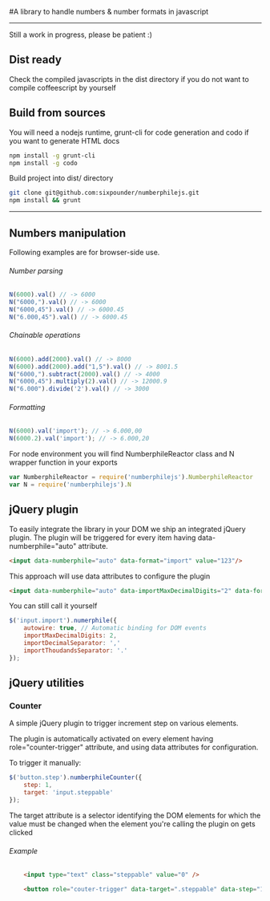 #A library to handle numbers & number formats in javascript
___
Still a work in progress, please be patient :)

## Dist ready
Check the compiled javascripts in the dist directory if you do not want to compile coffeescript by yourself

## Build from sources
You will need a nodejs runtime, grunt-cli for code generation and codo if you want to generate HTML docs
```bash
npm install -g grunt-cli
npm install -g codo
```
Build project into dist/ directory
```bash
git clone git@github.com:sixpounder/numberphilejs.git
npm install && grunt
```
___
## Numbers manipulation

Following examples are for browser-side use.

###### Number parsing
```javascript
N(6000).val() // -> 6000
N("6000,").val() // -> 6000
N("6000,45").val() // -> 6000.45
N("6.000,45").val() // -> 6000.45
```

###### Chainable operations
```javascript
N(6000).add(2000).val() // -> 8000
N(6000).add(2000).add("1,5").val() // -> 8001.5
N("6000,").subtract(2000).val() // -> 4000
N("6000,45").multiply(2).val() // -> 12000.9
N("6.000").divide('2').val() // -> 3000
```

###### Formatting
```javascript
N(6000).val('import'); // -> 6.000,00
N(6000.2).val('import'); // -> 6.000,20
```

For node environment you will find NumberphileReactor class and N wrapper function in your exports
```javascript
var NumberphileReactor = require('numberphilejs').NumberphileReactor
var N = require('numberphilejs').N
```

## jQuery plugin
To easily integrate the library in your DOM we ship an integrated jQuery plugin. The plugin will be triggered for every item having data-numberphile="auto" attribute.

```html
<input data-numberphile="auto" data-format="import" value="123"/>
```

This approach will use data attributes to configure the plugin

```html
<input data-numberphile="auto" data-importMaxDecimalDigits="2" data-format="import" value="123"/>
```

You can still call it yourself

```javascript
$('input.import').numerphile({
    autowire: true, // Automatic binding for DOM events
    importMaxDecimalDigits: 2,
    importDecimalSeparator: ','
    importThoudandsSeparator: '.'
});
```

## jQuery utilities

### Counter
A simple jQuery plugin to trigger increment step on various elements.

The plugin is automatically activated on every element having role="counter-trigger" attribute, and using data attributes for configuration.

To trigger it manually:

```javascript
$('button.step').numberphileCounter({
	step: 1,
	target: 'input.steppable'
});
```
The target attribute is a selector identifying the DOM elements for which the value must be changed when the element you're calling the plugin on gets clicked

###### Example
```html
	<input type="text" class="steppable" value="0" />

	<button role="couter-trigger" data-target=".steppable" data-step="1"></button>
```